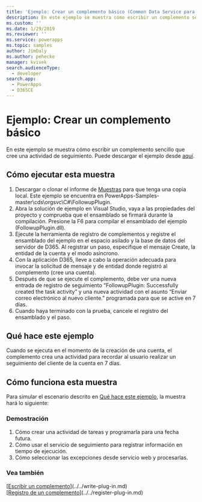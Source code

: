 ```yaml
---
title: 'Ejemplo: Crear un complemento básico (Common Data Service para aplicaciones) | Microsoft Docs'
description: En este ejemplo se muestra cómo escribir un complemento sencillo que cree una actividad de seguimiento.
ms.custom: ''
ms.date: 1/29/2019
ms.reviewer: ''
ms.service: powerapps
ms.topic: samples
author: JimDaly
ms.author: pehecke
manager: kvivek
search.audienceType:
  - developer
search.app:
  - PowerApps
  - D365CE
---
```

# Ejemplo: Crear un complemento básico

En este ejemplo se muestra cómo escribir un complemento sencillo que cree una actividad de seguimiento. Puede descargar el ejemplo desde [aquí](https://github.com/Microsoft/PowerApps-Samples/tree/master/cds/orgsvc/C%23/FollowupPlugin).

## Cómo ejecutar esta muestra

1. Descargar o clonar el informe de [Muestras](https://github.com/Microsoft/PowerApps-Samples) para que tenga una copia local. Este ejemplo se encuentra en PowerApps-Samples-master\cds\orgsvc\C#\FollowupPlugin.
2. Abra la solución de ejemplo en Visual Studio, vaya a las propiedades del proyecto y comprueba que el ensamblado se firmará durante la compilación. Presione la F6 para compilar el ensamblado del ejemplo (FollowupPlugin.dll).
3. Ejecute la herramienta de registro de complementos y registre el ensamblado del ejemplo en el espacio asilado y la base de datos del servidor de D365. Al registrar un paso, especifique el mensaje Create, la entidad de la cuenta y el modo asíncrono.
4. Con la aplicación D365, lleve a cabo la operación adecuada para invocar la solicitud de mensaje y de entidad donde registró al complemento (cree una cuenta).
5. Después de que se ejecute el complemento, debe ver una nueva entrada de registro de seguimiento “FollowupPlugin: Successfully created the task activity” y una nueva actividad con el asunto “Enviar correo electrónico al nuevo cliente.” programada para que se active en 7 días.
6. Cuando haya terminado con la prueba, cancele el registro del ensamblado y el paso.

## Qué hace este ejemplo

Cuando se ejecuta en el momento de la creación de una cuenta, el complemento crea una actividad para recordar al usuario realizar un seguimiento del cliente de la cuenta en 7 días.

## Cómo funciona esta muestra

Para simular el escenario descrito en [Qué hace este ejemplo](#what-this-sample-does), la muestra hará lo siguiente:

### Demostración

1. Cómo crear una actividad de tareas y programarla para una fecha futura.
2. Cómo usar el servicio de seguimiento para registrar información en tiempo de ejecución.
3. Cómo seleccionar las excepciones desde servicio web y procesarlas.

### Vea también
[[Escribir un complemento](../../write-plug-in.md)](../../write-plug-in.md)  
[[Registro de un complemento](../../register-plug-in.md)](../../register-plug-in.md)